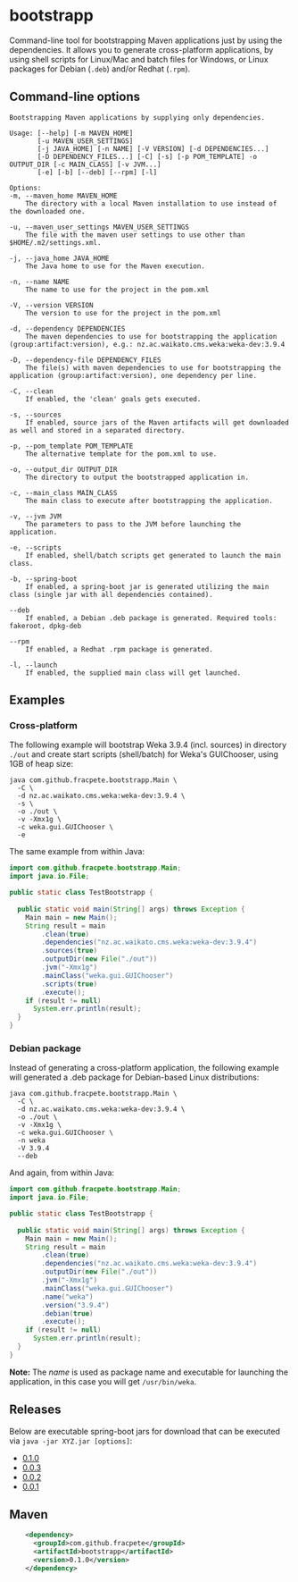 # bootstrapp
Command-line tool for bootstrapping Maven applications just by using the 
dependencies. It allows you to generate cross-platform applications, by
using shell scripts for Linux/Mac and batch files for Windows, or Linux
packages for Debian (`.deb`) and/or Redhat (`.rpm`).


## Command-line options

```
Bootstrapping Maven applications by supplying only dependencies.

Usage: [--help] [-m MAVEN_HOME]
       [-u MAVEN_USER_SETTINGS]
       [-j JAVA_HOME] [-n NAME] [-V VERSION] [-d DEPENDENCIES...]
       [-D DEPENDENCY_FILES...] [-C] [-s] [-p POM_TEMPLATE] -o OUTPUT_DIR [-c MAIN_CLASS] [-v JVM...]
       [-e] [-b] [--deb] [--rpm] [-l]

Options:
-m, --maven_home MAVEN_HOME
	The directory with a local Maven installation to use instead of the downloaded one.

-u, --maven_user_settings MAVEN_USER_SETTINGS
	The file with the maven user settings to use other than $HOME/.m2/settings.xml.

-j, --java_home JAVA_HOME
	The Java home to use for the Maven execution.

-n, --name NAME
	The name to use for the project in the pom.xml

-V, --version VERSION
	The version to use for the project in the pom.xml

-d, --dependency DEPENDENCIES
	The maven dependencies to use for bootstrapping the application (group:artifact:version), e.g.: nz.ac.waikato.cms.weka:weka-dev:3.9.4

-D, --dependency-file DEPENDENCY_FILES
	The file(s) with maven dependencies to use for bootstrapping the application (group:artifact:version), one dependency per line.

-C, --clean
	If enabled, the 'clean' goals gets executed.

-s, --sources
	If enabled, source jars of the Maven artifacts will get downloaded as well and stored in a separated directory.

-p, --pom_template POM_TEMPLATE
	The alternative template for the pom.xml to use.

-o, --output_dir OUTPUT_DIR
	The directory to output the bootstrapped application in.

-c, --main_class MAIN_CLASS
	The main class to execute after bootstrapping the application.

-v, --jvm JVM
	The parameters to pass to the JVM before launching the application.

-e, --scripts
	If enabled, shell/batch scripts get generated to launch the main class.

-b, --spring-boot
	If enabled, a spring-boot jar is generated utilizing the main class (single jar with all dependencies contained).

--deb
	If enabled, a Debian .deb package is generated. Required tools: fakeroot, dpkg-deb

--rpm
	If enabled, a Redhat .rpm package is generated.

-l, --launch
	If enabled, the supplied main class will get launched.
```

## Examples

### Cross-platform

The following example will bootstrap Weka 3.9.4 (incl. sources)
in directory `./out` and create start scripts (shell/batch) for
Weka's GUIChooser, using 1GB of heap size:

```
java com.github.fracpete.bootstrapp.Main \
  -C \
  -d nz.ac.waikato.cms.weka:weka-dev:3.9.4 \
  -s \ 
  -o ./out \
  -v -Xmx1g \
  -c weka.gui.GUIChooser \
  -e
```

The same example from within Java:

```java
import com.github.fracpete.bootstrapp.Main;
import java.io.File;

public static class TestBootstrapp {
  
  public static void main(String[] args) throws Exception {
    Main main = new Main();
    String result = main
        .clean(true)
        .dependencies("nz.ac.waikato.cms.weka:weka-dev:3.9.4")
        .sources(true)
        .outputDir(new File("./out"))
        .jvm("-Xmx1g")
        .mainClass("weka.gui.GUIChooser")
        .scripts(true)
        .execute();
    if (result != null)
      System.err.println(result);
  }
}
```

### Debian package

Instead of generating a cross-platform application, the following example
will generated a .deb package for Debian-based Linux distributions:

```
java com.github.fracpete.bootstrapp.Main \
  -C \
  -d nz.ac.waikato.cms.weka:weka-dev:3.9.4 \
  -o ./out \
  -v -Xmx1g \
  -c weka.gui.GUIChooser \
  -n weka
  -V 3.9.4
  --deb
```

And again, from within Java:

```java
import com.github.fracpete.bootstrapp.Main;
import java.io.File;

public static class TestBootstrapp {
  
  public static void main(String[] args) throws Exception {
    Main main = new Main();
    String result = main
        .clean(true)
        .dependencies("nz.ac.waikato.cms.weka:weka-dev:3.9.4")
        .outputDir(new File("./out"))
        .jvm("-Xmx1g")
        .mainClass("weka.gui.GUIChooser")
        .name("weka")
        .version("3.9.4")
        .debian(true)
        .execute();
    if (result != null)
      System.err.println(result);
  }
}
```

**Note:** The *name* is used as package name and executable for launching the
application, in this case you will get `/usr/bin/weka`.


## Releases

Below are executable spring-boot jars for download that can be executed
via `java -jar XYZ.jar [options]`:

* [0.1.0](https://github.com/fracpete/bootstrapp/releases/download/bootstrapp-0.1.0/bootstrapp-0.1.0-spring-boot.jar)
* [0.0.3](https://github.com/fracpete/bootstrapp/releases/download/bootstrapp-0.0.3/bootstrapp-0.0.3-spring-boot.jar)
* [0.0.2](https://github.com/fracpete/bootstrapp/releases/download/bootstrapp-0.0.2/bootstrapp-0.0.2-spring-boot.jar)
* [0.0.1](https://github.com/fracpete/bootstrapp/releases/download/bootstrapp-0.0.1/bootstrapp-0.0.1-spring-boot.jar)


## Maven

```xml
    <dependency>
      <groupId>com.github.fracpete</groupId>
      <artifactId>bootstrapp</artifactId>
      <version>0.1.0</version>
    </dependency>
```



